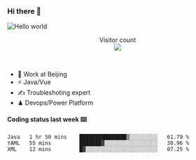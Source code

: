 ### Hi there 👋

<img src="https://raw.githubusercontent.com/sagar-viradiya/sagar-viradiya/master/resources/banner.png" alt="Hello world">
<p align="center"> 
  Visitor count<br/>
  <img src="https://profile-counter.glitch.me/youszoe/count.svg" />
</p>
<br/>

- 🍻 Work at Beijing 
- ⚡  Java/Vue
- ✍️  Troubleshoting expert
- ♟  Devops/Power Platform 

#### Coding status last week ⌨️

<!--START_SECTION:waka-->
```text
Java   1 hr 50 mins    ███████████████▒░░░░░░░░░   61.79 % 
YAML   55 mins         ███████▓░░░░░░░░░░░░░░░░░   30.96 % 
XML    12 mins         █▓░░░░░░░░░░░░░░░░░░░░░░░   07.25 % 
```
<!--END_SECTION:waka-->

<br/>
<center><img src="http://ghchart.rshah.org/409ba5/yousazoe" alt="" /></center>


